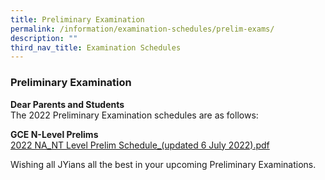 ```yaml
---
title: Preliminary Examination
permalink: /information/examination-schedules/prelim-exams/
description: ""
third_nav_title: Examination Schedules
---
```

### **Preliminary Examination**
**Dear Parents and Students**<br>
The 2022 Preliminary Examination schedules are as follows:

**GCE N-Level Prelims**<br>
[2022 NA\_NT Level Prelim Schedule\_(updated 6 July 2022).pdf](/files/2022%20NA_NT%20Level%20Prelim%20Schedule_updated%206%20July%202022.pdf)

Wishing all JYians all the best in your upcoming Preliminary Examinations.